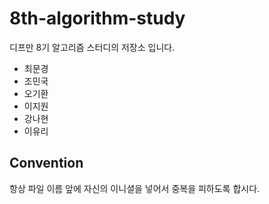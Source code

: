 # 8th-algorithm-study

디프만 8기 알고리즘 스터디의 저장소 입니다.

- 최문경
- 조민국
- 오기환
- 이지원
- 강나현
- 이유리

## Convention

항상 파일 이름 앞에 자신의 이니셜을 넣어서 중복을 피하도록 합시다.